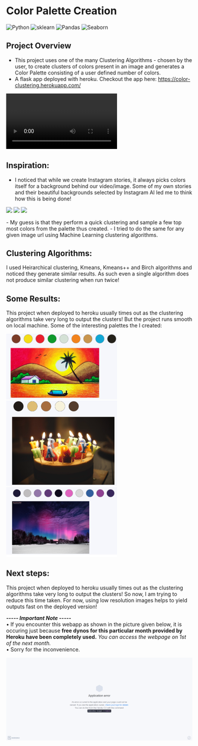 # Color Palette Creation
![Python](https://img.shields.io/badge/Python-3.7.9-brightgreen) ![sklearn](https://img.shields.io/badge/sklearn-library-yellowgreen.svg) ![Pandas](https://img.shields.io/badge/pandas-library-green.svg) ![Seaborn](https://img.shields.io/badge/seaborn-library-orange.svg)

## Project Overview
* This project uses one of the many Clustering Algorithms - chosen by the user, to create clusters of colors present in an image and generates a Color Palette consisting of a user defined number of colors.
* A flask app deployed with heroku. Checkout the app here: https://color-clustering.herokuapp.com/

![demo](https://user-images.githubusercontent.com/13835601/128101864-b9563df1-3cc8-4c91-a83e-fbff89af275c.mp4)

## Inspiration:
- I noticed that while we create Instagram stories, it always picks colors itself for a background behind our video/image. Some of my own stories and their beautiful backgrounds selected by Instagram AI led me to think how this is being done!
<p float="left">
<img src="readme_resources/img1.png" width=200/>
<img src="readme_resources/img2.png" width=200/>
<img src="readme_resources/img3.png" width=200/>
</p>
- My guess is that they perform a quick clustering and sample a few top most colors from the palette thus created.
- I tried to do the same for any given image url using Machine Learning clustering algorithms.

## Clustering Algorithms:
I used Heirarchical clustering, Kmeans, Kmeans++ and Birch algorithms and noticed they generate similar results. As such even a single algorithm does not produce similar clustering when run twice!

## Some Results:
This project when deployed to heroku usually times out as the clustering algorithms take very long to output the clusters! But the project runs smooth on local machine. Some of the interesting palettes the I created:
<p float="left">
<img src="readme_resources/result1.png" width=300/>
<img src="readme_resources/result2.png" width=300/>
<img src="readme_resources/result3.png" width=300/>
</p>

## Next steps:
This project when deployed to heroku usually times out as the clustering algorithms take very long to output the clusters! So now, I am trying to reduce this time taken. For now, using low resolution images helps to yield outputs fast on the deployed version!

_**----- Important Note -----**_<br />
• If you encounter this webapp as shown in the picture given below, it is occuring just because **free dynos for this particular month provided by Heroku have been completely used.** _You can access the webpage on 1st of the next month._<br />
• Sorry for the inconvenience.

![Heroku-Error](readme_resources/application-error-heroku.png)
